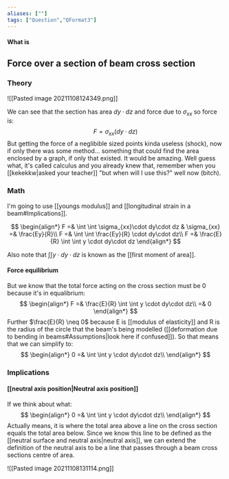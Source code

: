 ```yaml
---
aliases: [""]
tags: ["Question","QFormat3"]
---
```


#### What is
## Force over a section of beam cross section
### Theory

![[Pasted image 20211108124349.png]]

We can see that the section has area $dy \cdot dz$ and force due to $\sigma_{xx}$ so force is:
$$ F = \sigma_{xx}(dy\cdot dz) $$
But getting the force of a neglibible sized points kinda useless (shock), now if only there was some method... something that could find the area enclosed by a graph, if only that existed. It would be amazing.
Well guess what, it's called calculus and you already knew that, remember when you [[kekekkw|asked your teacher]] "but when will I use this?" well now (bitch).

### Math
I'm going to use [[youngs modulus]] and [[longitudinal strain in a beam#Implications]].

$$ \begin{align*}
F =& \int \int \sigma_{xx}\cdot dy\cdot dz & \sigma_{xx} =& \frac{Ey}{R}\\
F =& \int \int \frac{Ey}{R} \cdot dy\cdot dz\\
F =& \frac{E}{R} \int \int y \cdot dy\cdot dz
\end{align*} $$

Also note that $\int \int y \cdot dy\cdot dz$ is known as the [[first moment of area]].

#### Force equilibrium
But we know that the total force acting on the cross section must be 0 because it's in equalibrium:
$$ \begin{align*}
F =& \frac{E}{R} \int \int y \cdot dy\cdot dz\\
 =& 0
\end{align*} $$
Further $\frac{E}{R} \neq 0$ because E is [[modulus of elasticity]] and R is the radius of the circle that the beam's being modelled ([[deformation due to bending in beams#Assumptions|look here if confused]]). So that means that we can simplify to:
$$ \begin{align*}
0 =& \int \int y \cdot dy\cdot dz\\
\end{align*} $$

### Implications
#### [[neutral axis position|Neutral axis position]]

If we think about what:
$$ \begin{align*}
0 =& \int \int y \cdot dy\cdot dz\\
\end{align*} $$
Actually means, it is where the total area above a line on the cross section equals the total area below. Since we know this line to be defined as the [[neutral surface and neutral axis|neutral axis]], we can extend the definition of the neutral axis to be a line that passes through a beam cross sections centre of area.

![[Pasted image 20211108131114.png]]